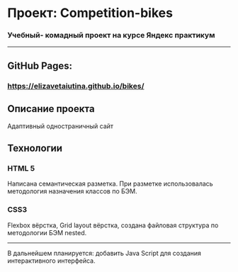 # Проект: Сompetition-bikes

### Учебный- комадный проект на курсе Яндекс практикум

---
## GitHub Pages:

### https://elizavetaiutina.github.io/bikes/

## Описание проекта
Адаптивный одностраничный сайт

## Технологии
### HTML 5

Написана семантическая разметка.
При разметке использовалась методология назначения классов по БЭМ.
### CSS3

Flexbox вёрстка, Grid layout вёрстка, создана файловая структура по методологии БЭМ nested.

---

В дальнейшем планируется: добавить Java Script для создания интерактивного интерфейса.

